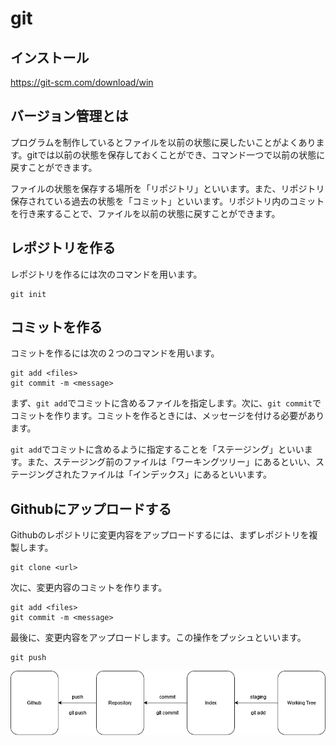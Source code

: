 # git

## インストール

https://git-scm.com/download/win

## バージョン管理とは

プログラムを制作しているとファイルを以前の状態に戻したいことがよくあります。gitでは以前の状態を保存しておくことができ、コマンド一つで以前の状態に戻すことができます。

ファイルの状態を保存する場所を「リポジトリ」といいます。また、リポジトリ保存されている過去の状態を「コミット」といいます。リポジトリ内のコミットを行き来することで、ファイルを以前の状態に戻すことができます。

## レポジトリを作る

レポジトリを作るには次のコマンドを用います。

```shell
git init
```

## コミットを作る

コミットを作るには次の２つのコマンドを用います。

```shell
git add <files>
git commit -m <message>
```

まず、`git add`でコミットに含めるファイルを指定します。次に、`git commit`でコミットを作ります。コミットを作るときには、メッセージを付ける必要があります。

`git add`でコミットに含めるように指定することを「ステージング」といいます。また、ステージング前のファイルは「ワーキングツリー」にあるといい、ステージングされたファイルは「インデックス」にあるといいます。

## Githubにアップロードする

Githubのレポジトリに変更内容をアップロードするには、まずレポジトリを複製します。

```shell
git clone <url>
```

次に、変更内容のコミットを作ります。

```shell
git add <files>
git commit -m <message>
```

最後に、変更内容をアップロードします。この操作をプッシュといいます。

```shell
git push
```

<img src="assets/git.png"/>
